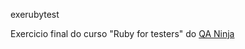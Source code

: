 exerubytest


Exercicio final do curso "Ruby for testers" do [QA Ninja](https://play.qaninja.io/cursos/ruby-for-testers)

